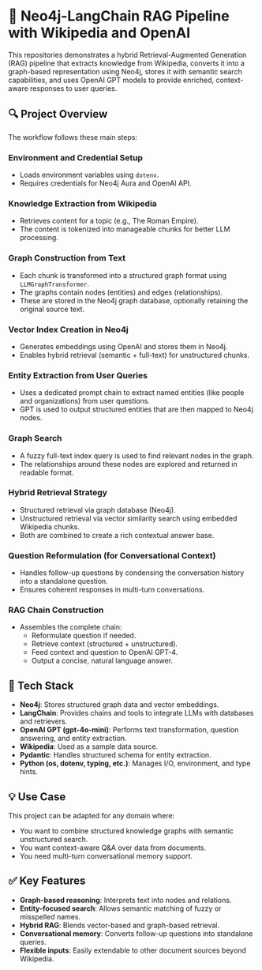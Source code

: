 # 🧠 Neo4j-LangChain RAG Pipeline with Wikipedia and OpenAI

This repositories demonstrates a hybrid Retrieval-Augmented Generation (RAG) pipeline that extracts knowledge from Wikipedia, converts it into a graph-based representation using Neo4j, stores it with semantic search capabilities, and uses OpenAI GPT models to provide enriched, context-aware responses to user queries.

## 🔍 Project Overview

The workflow follows these main steps:

### Environment and Credential Setup
- Loads environment variables using `dotenv`.
- Requires credentials for Neo4j Aura and OpenAI API.

### Knowledge Extraction from Wikipedia
- Retrieves content for a topic (e.g., The Roman Empire).
- The content is tokenized into manageable chunks for better LLM processing.

### Graph Construction from Text
- Each chunk is transformed into a structured graph format using `LLMGraphTransformer`.
- The graphs contain nodes (entities) and edges (relationships).
- These are stored in the Neo4j graph database, optionally retaining the original source text.

### Vector Index Creation in Neo4j
- Generates embeddings using OpenAI and stores them in Neo4j.
- Enables hybrid retrieval (semantic + full-text) for unstructured chunks.

### Entity Extraction from User Queries
- Uses a dedicated prompt chain to extract named entities (like people and organizations) from user questions.
- GPT is used to output structured entities that are then mapped to Neo4j nodes.

### Graph Search
- A fuzzy full-text index query is used to find relevant nodes in the graph.
- The relationships around these nodes are explored and returned in readable format.

### Hybrid Retrieval Strategy
- Structured retrieval via graph database (Neo4j).
- Unstructured retrieval via vector similarity search using embedded Wikipedia chunks.
- Both are combined to create a rich contextual answer base.

### Question Reformulation (for Conversational Context)
- Handles follow-up questions by condensing the conversation history into a standalone question.
- Ensures coherent responses in multi-turn conversations.

### RAG Chain Construction
- Assembles the complete chain:
  - Reformulate question if needed.
  - Retrieve context (structured + unstructured).
  - Feed context and question to OpenAI GPT-4.
  - Output a concise, natural language answer.

## 🔧 Tech Stack
- **Neo4j**: Stores structured graph data and vector embeddings.
- **LangChain**: Provides chains and tools to integrate LLMs with databases and retrievers.
- **OpenAI GPT (gpt-4o-mini)**: Performs text transformation, question answering, and entity extraction.
- **Wikipedia**: Used as a sample data source.
- **Pydantic**: Handles structured schema for entity extraction.
- **Python (os, dotenv, typing, etc.)**: Manages I/O, environment, and type hints.

## 💡 Use Case
This project can be adapted for any domain where:
- You want to combine structured knowledge graphs with semantic unstructured search.
- You want context-aware Q&A over data from documents.
- You need multi-turn conversational memory support.

## ✅ Key Features
- **Graph-based reasoning**: Interprets text into nodes and relations.
- **Entity-focused search**: Allows semantic matching of fuzzy or misspelled names.
- **Hybrid RAG**: Blends vector-based and graph-based retrieval.
- **Conversational memory**: Converts follow-up questions into standalone queries.
- **Flexible inputs**: Easily extendable to other document sources beyond Wikipedia.